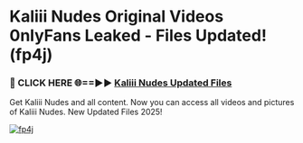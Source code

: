 # Kaliii Nudes Original Videos 0nlyFans Leaked - Files Updated! (fp4j)

<h3>🔴 CLICK HERE 🌐==►► <a href="https://tinyurl.com/y5r63du9" rel="nofollow">Kaliii Nudes Updated Files</a></h3>

Get Kaliii Nudes and all content. Now you can access all videos and pictures of Kaliii Nudes. New Updated Files 2025!

[![fp4j](https://i.imgur.com/UVo9nyh.gif)](https://tinyurl.com/y5r63du9)